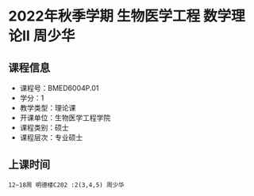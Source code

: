 # 2022年秋季学期 生物医学工程 数学理论II 周少华






## 课程信息

- 课程号：BMED6004P.01
- 学分：1
- 教学类型：理论课
- 开课单位：生物医学工程学院
- 课程类别：硕士
- 课程层次：专业硕士

## 上课时间

```
12~18周 明德楼C202 :2(3,4,5) 周少华
```

